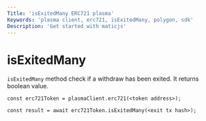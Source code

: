 ```yaml
---
Title: 'isExitedMany ERC721 plasma'
Keywords: 'plasma client, erc721, isExitedMany, polygon, sdk'
Description: 'Get started with maticjs'
---
```


# isExitedMany

`isExitedMany` method check if a withdraw has been exited. It returns boolean value.

```
const erc721Token = plasmaClient.erc721(<token address>);

const result = await erc721Token.isExitedMany(<exit tx hash>);

```
